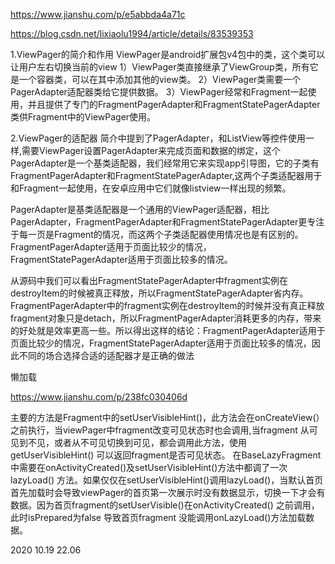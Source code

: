 https://www.jianshu.com/p/e5abbda4a71c

https://blog.csdn.net/lixiaolu1994/article/details/83539353

1.ViewPager的简介和作用
ViewPager是android扩展包v4包中的类，这个类可以让用户左右切换当前的view
1）ViewPager类直接继承了ViewGroup类，所有它是一个容器类，可以在其中添加其他的view类。
2）ViewPager类需要一个PagerAdapter适配器类给它提供数据。
3）ViewPager经常和Fragment一起使用，并且提供了专门的FragmentPagerAdapter和FragmentStatePagerAdapter类供Fragment中的ViewPager使用。

2.ViewPager的适配器
简介中提到了PagerAdapter，和ListView等控件使用一样,需要ViewPager设置PagerAdapter来完成页面和数据的绑定，这个PagerAdapter是一个基类适配器，我们经常用它来实现app引导图，它的子类有FragmentPagerAdapter和FragmentStatePagerAdapter,这两个子类适配器用于和Fragment一起使用，在安卓应用中它们就像listview一样出现的频繁。

PagerAdapter是基类适配器是一个通用的ViewPager适配器，相比PagerAdapter，FragmentPagerAdapter和FragmentStatePagerAdapter更专注于每一页是Fragment的情况，而这两个子类适配器使用情况也是有区别的。FragmentPagerAdapter适用于页面比较少的情况，FragmentStatePagerAdapter适用于页面比较多的情况。

从源码中我们可以看出FragmentStatePagerAdapter中fragment实例在destroyItem的时候被真正释放，所以FragmentStatePagerAdapter省内存。FragmentPagerAdapter中的fragment实例在destroyItem的时候并没有真正释放fragment对象只是detach，所以FragmentPagerAdapter消耗更多的内存，带来的好处就是效率更高一些。所以得出这样的结论：FragmentPagerAdapter适用于页面比较少的情况，FragmentStatePagerAdapter适用于页面比较多的情况，因此不同的场合选择合适的适配器才是正确的做法



懒加载

https://www.jianshu.com/p/238fc030406d


主要的方法是Fragment中的setUserVisibleHint()，此方法会在onCreateView(）之前执行，当viewPager中fragment改变可见状态时也会调用,当fragment 从可见到不见，或者从不可见切换到可见，都会调用此方法，使用getUserVisibleHint() 可以返回fragment是否可见状态。
在BaseLazyFragment中需要在onActivityCreated()及setUserVisibleHint()方法中都调了一次lazyLoad() 方法。如果仅仅在setUserVisibleHint()调用lazyLoad()，当默认首页首先加载时会导致viewPager的首页第一次展示时没有数据显示，切换一下才会有数据。因为首页fragment的setUserVisible()在onActivityCreated() 之前调用，此时isPrepared为false 导致首页fragment 没能调用onLazyLoad()方法加载数据。


2020 10.19 22.06
